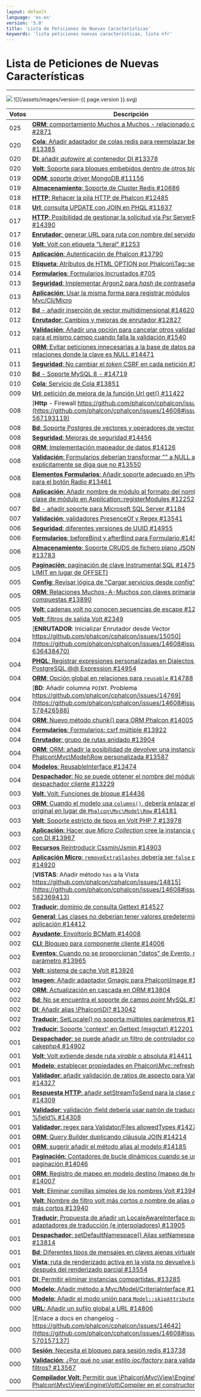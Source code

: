 ```yaml
---
layout: default
language: 'es-es'
version: '5.0'
title: 'Lista de Peticiones de Nuevas Características'
keywords: 'lista peticiones nuevas características, lista nfr'
---
```


# Lista de Peticiones de Nuevas Características
- - -
![](/assets/images/document-status-under-review-red.svg) ![](/assets/images/version-{{ page.version }}.svg)



| Votos | Descripción                                                                                                                                                                                                               |
| ----- | ------------------------------------------------------------------------------------------------------------------------------------------------------------------------------------------------------------------------- |
| 025   | [**ORM**: comportamiento Muchos a Muchos - relacionado con guardar #2871](https://github.com/phalcon/cphalcon/issues/14608#issuecomment-563456526)                                                                        |
| 020   | [**Cola**: Añadir adaptador de colas redis para reemplazar beanstalkd #13385](https://github.com/phalcon/cphalcon/issues/14608#issuecomment-563462564)                                                                    |
| 020   | [**DI**: añadir *autowire* al contenedor DI #13378](https://github.com/phalcon/cphalcon/issues/14608#issuecomment-563462162)                                                                                              |
| 020   | [**Volt**: Soporte para bloques embebidos dentro de otros bloques #329](https://github.com/phalcon/cphalcon/issues/14608#issuecomment-563450829)                                                                          |
| 019   | [**ODM**: soporte driver MongoDB #11156 ](https://github.com/phalcon/cphalcon/issues/14608#issuecomment-563457909)                                                                                                        |
| 019   | [**Almacenamiento**: Soporte de Cluster Redis #10686](https://github.com/phalcon/cphalcon/issues/14608#issuecomment-563457535)                                                                                            |
| 018   | [**HTTP**: Rehacer la pila HTTP de Phalcon #12485](https://github.com/phalcon/cphalcon/issues/14608#issuecomment-563460592)                                                                                               |
| 018   | [**Url**: consulta UPDATE con JOIN en PHQL #11637](https://github.com/phalcon/cphalcon/issues/14608#issuecomment-563458814)                                                                                               |
| 017   | [**HTTP**: Posibilidad de gestionar la solicitud vía Psr ServerRequest #14390](https://github.com/phalcon/cphalcon/issues/14608#issuecomment-563472103)                                                                   |
| 017   | [**Enrutador**: generar URL para ruta con nombre del servidor #9913](https://github.com/phalcon/cphalcon/issues/14608#issuecomment-563457193)                                                                             |
| 016   | [**Volt**: Volt con etiqueta "Literal" #1253](https://github.com/phalcon/cphalcon/issues/14608#issuecomment-563454743)                                                                                                    |
| 015   | [**Aplicación**: Autenticación de Phalcon #13790](https://github.com/phalcon/cphalcon/issues/14608#issuecomment-563465535)                                                                                                |
| 015   | [**Etiqueta**: Atributos de HTML OPTION por Phalcon\Tag::select() #899](https://github.com/phalcon/cphalcon/issues/14608#issuecomment-563454571)                                                                         |
| 014   | [**Formularios**: Formularios Incrustados #705](https://github.com/phalcon/cphalcon/issues/14608#issuecomment-563454291)                                                                                                  |
| 013   | [**Seguridad**: Implementar Argon2 para *hash* de contraseña #13596](https://github.com/phalcon/cphalcon/issues/14608#issuecomment-563464503)                                                                             |
| 013   | [**Aplicación**: Usar la misma forma para registrar módulos Mvc/Cli/Micro](https://github.com/phalcon/cphalcon/issues/14608#issuecomment-563460232)                                                                       |
| 012   | [**Bd** - añadir inserción de vector multidimensional #14620](https://github.com/phalcon/cphalcon/issues/14608#issuecomment-565614245)                                                                                    |
| 012   | [**Enrutador**: Cambios y mejoras de enrutador #12827](https://github.com/phalcon/cphalcon/issues/14608#issuecomment-563460975)                                                                                           |
| 012   | [**Validación**: Añadir una opción para cancelar otros validadores sólo para el mismo campo cuando falla la validación #1540](https://github.com/phalcon/cphalcon/issues/14608#issuecomment-563455315)                    |
| 011   | [**ORM**: Evitar peticiones innecesarias a la base de datos para relaciones donde la clave es NULL #14471](https://github.com/phalcon/cphalcon/issues/14608#issuecomment-563473074)                                       |
| 011   | [**Seguridad**: No cambiar el *token* CSRF en cada petición #14413](https://github.com/phalcon/cphalcon/issues/14608#issuecomment-563472592)                                                                              |
| 010   | [**Bd** - Soporte MySQL 8 - #14719 ](https://github.com/phalcon/cphalcon/issues/14608#issuecomment-575210064)                                                                                                             |
| 010   | [**Cola**: Servicio de Cola #13851](https://github.com/phalcon/cphalcon/issues/14608#issuecomment-563466492)                                                                                                              |
| 009   | [**Url**: petición de mejora de la función Url get() #11422](https://github.com/phalcon/cphalcon/issues/14608#issuecomment-563458598)                                                                                     |
| 008   | [**Http** - Firewall https://github.com/phalcon/cphalcon/issues/11389](https://github.com/phalcon/cphalcon/issues/14608#issuecomment-567193119)                                                                           |
| 008   | [**Bd**: Soporte Postgres de vectores y operadores de vector #14579](https://github.com/phalcon/cphalcon/issues/14608#issuecomment-563474058)                                                                             |
| 008   | [**Seguridad**: Mejoras de seguridad #14456](https://github.com/phalcon/cphalcon/issues/14608#issuecomment-563472866)                                                                                                     |
| 008   | [**ORM**: Implementación mapeador de datos #14126](https://github.com/phalcon/cphalcon/issues/14608#issuecomment-563470384)                                                                                               |
| 008   | [**Validación**: Formularios deberían transformar "" a NULL a no ser que explícitamente se diga que no #13550](https://github.com/phalcon/cphalcon/issues/14608#issuecomment-563463763)                                   |
| 008   | [**Elementos Formularios**: Añadir soporte adecuado en \Phalcon\Form para el botón Radio #13461](https://github.com/phalcon/cphalcon/issues/14608#issuecomment-563462831)                                               |
| 008   | [**Aplicación**: Añadir nombre de módulo al formato del nombre de la clase de módulo en Application::registerModules #12252](https://github.com/phalcon/cphalcon/issues/14608#issuecomment-563459928)                     |
| 007   | [**Bd** - añadir soporte para Microsoft SQL Server #1184](https://github.com/phalcon/cphalcon/issues/14608#issuecomment-564031896)                                                                                        |
| 007   | [**Validación**: validadores PresenceOf y Regex #13541](https://github.com/phalcon/cphalcon/issues/14608#issuecomment-563463446)                                                                                          |
| 006   | [**Seguridad**: diferentes versiones de UUID #14955](https://github.com/phalcon/cphalcon/issues/14608#issuecomment-618686517)                                                                                             |
| 006   | [**Formularios**: beforeBind y afterBind para Formulario #14598](https://github.com/phalcon/cphalcon/issues/14608#issuecomment-563474183)                                                                                 |
| 006   | [**Almacenamiento**: Soporte CRUDS de fichero plano JSON en Phalcon #13783](https://github.com/phalcon/cphalcon/issues/14608#issuecomment-563465319)                                                                      |
| 005   | [**Paginación**: paginación de clave Instrumental SQL #14754 (usando LIMIT en lugar de OFFSET)](https://github.com/phalcon/cphalcon/issues/14608#issuecomment-577485346)                                                  |
| 005   | [**Config**: Revisar lógica de "Cargar servicios desde config" #14564](https://github.com/phalcon/cphalcon/issues/14608#issuecomment-563473911)                                                                           |
| 005   | [**ORM**: Relaciones Muchos-A-Muchos con claves primarias compuestas #13890](https://github.com/phalcon/cphalcon/issues/14608#issuecomment-563467094)                                                                     |
| 005   | [**Volt**: cadenas volt no conocen secuencias de escape #12888](https://github.com/phalcon/cphalcon/issues/14608#issuecomment-563461156)                                                                                  |
| 005   | [**Volt**: filtros de salida Volt #2349](https://github.com/phalcon/cphalcon/issues/14608#issuecomment-563455702)                                                                                                         |
| 004   | [**ENRUTADOR**: Inicializar Enrutador desde Vector https://github.com/phalcon/cphalcon/issues/15050](https://github.com/phalcon/cphalcon/issues/14608#issuecomment-636438470)                                             |
| 004   | [**PHQL**: Registrar expresiones personalizadas en Dialectos PHQL como PostgreSQL @@ Expression #14954](https://github.com/phalcon/cphalcon/issues/14608#issuecomment-618686731)                                          |
| 004   | [**ORM**: Opción global en relaciones para `reusable` #14788  ](https://github.com/phalcon/cphalcon/issues/14608#issuecomment-580074598)                                                                                  |
| 004   | [**BD**: Añadir columna `POINT`. Problema https://github.com/phalcon/cphalcon/issues/14769](https://github.com/phalcon/cphalcon/issues/14608#issuecomment-578426588)                                                      |
| 004   | [**ORM**: Nuevo método chunk() para ORM Phalcon #14005](https://github.com/phalcon/cphalcon/issues/14608#issuecomment-563469164)                                                                                          |
| 004   | [**Formularios**: Formularios: csrf múltiple #13922](https://github.com/phalcon/cphalcon/issues/14608#issuecomment-563467909)                                                                                             |
| 004   | [**Enrutador**: grupo de rutas anidado #13904](https://github.com/phalcon/cphalcon/issues/14608#issuecomment-563467331)                                                                                                   |
| 004   | [**ORM**: ORM: añadir la posibilidad de devolver una instancia de la clase Phalcon\Mvc\Model\Row personalizada #13587](https://github.com/phalcon/cphalcon/issues/14608#issuecomment-563464329)                        |
| 004   | [**Modelos**: ReusableInterface #13474](https://github.com/phalcon/cphalcon/issues/14608#issuecomment-563463272)                                                                                                          |
| 004   | [**Despachador**: No se puede obtener el nombre del módulo desde el despachador cliente #13229](https://github.com/phalcon/cphalcon/issues/14608#issuecomment-563461811)                                                  |
| 003   | [**Volt**: Volt: Funciones de bloque #14436](https://github.com/phalcon/cphalcon/issues/14608#issuecomment-563472761)                                                                                                     |
| 003   | [**ORM**: Cuando el modelo usa `columns()`, debería enlazar el modelo original en lugar de `Phalcon\Mvc\Model\Row` #14181](https://github.com/phalcon/cphalcon/issues/14608#issuecomment-563470662)                    |
| 003   | [**Volt**: Soporte estricto de tipos en Volt PHP 7 #13978](https://github.com/phalcon/cphalcon/issues/14608#issuecomment-563468935)                                                                                       |
| 003   | [**Aplicación**: Hacer que *Micro Collection* cree la instancia gestionadora con DI #13967](https://github.com/phalcon/cphalcon/issues/14608#issuecomment-563468734)                                                      |
| 002   | [**Recursos** Reintroducir Cssmin/Jsmin #14903](https://github.com/phalcon/cphalcon/issues/14608#issuecomment-612258064)                                                                                                  |
| 002   | [**Aplicación Micro**: `removeExtraSlashes` debería ser `false` por defecto  #14920  ](https://github.com/phalcon/cphalcon/issues/14608#issuecomment-612254092)                                                           |
| 002   | [**VISTAS**: Añadir método `has` a la Vista https://github.com/phalcon/cphalcon/issues/14815](https://github.com/phalcon/cphalcon/issues/14608#issuecomment-582369413)                                                    |
| 002   | [**Traducir**: dominio de consulta Gettext #14527](https://github.com/phalcon/cphalcon/issues/14608#issuecomment-563473701)                                                                                               |
| 002   | [**General**: Las clases no deberían tener valores predeterminados de la aplicación #14412](https://github.com/phalcon/cphalcon/issues/14608#issuecomment-563472373)                                                      |
| 002   | [**Ayudante**: Envoltorio BCMath #14008](https://github.com/phalcon/cphalcon/issues/14608#issuecomment-563469554)                                                                                                         |
| 002   | [**CLI**: Bloqueo para componente cliente #14006](https://github.com/phalcon/cphalcon/issues/14608#issuecomment-563469269)                                                                                                |
| 002   | [**Eventos**: Cuando no se proporcionan "datos" de Evento, no pasar el parámetro #13965](https://github.com/phalcon/cphalcon/issues/14608#issuecomment-563468580)                                                         |
| 002   | [**Volt**: sistema de cache Volt #13926](https://github.com/phalcon/cphalcon/issues/14608#issuecomment-563468064)                                                                                                         |
| 002   | [**Imagen**: Añadir adaptador Gmagic para Phalcon\Image #13884](https://github.com/phalcon/cphalcon/issues/14608#issuecomment-563466912)                                                                                 |
| 002   | [**ORM**: Actualización en cascada en ORM #13804](https://github.com/phalcon/cphalcon/issues/14608#issuecomment-563465830)                                                                                                |
| 002   | [**Bd**: No se encuentra el soporte de campo *point* MySQL #13670](https://github.com/phalcon/cphalcon/issues/14608#issuecomment-563464733)                                                                               |
| 002   | [**DI**: Añadir alias \Phalcon\Di? #13042](https://github.com/phalcon/cphalcon/issues/14608#issuecomment-563461382)                                                                                                     |
| 002   | [**Traducir**: SetLocale() no soporta múltiples parámetros #12202](https://github.com/phalcon/cphalcon/issues/14608#issuecomment-563459713)                                                                               |
| 002   | [**Traducir**: Soporte 'context' en Gettext (msgctxt) #12201](https://github.com/phalcon/cphalcon/issues/14608#issuecomment-563459537)                                                                                    |
| 001   | [**Despachador**: se puede añadir un filtro de controlador como cakephp4 #14902](https://github.com/phalcon/cphalcon/issues/14608#issuecomment-612260608)                                                                 |
| 001   | [**Volt**: Volt extiende desde ruta *virable* o absoluta #14411](https://github.com/phalcon/cphalcon/issues/14608#issuecomment-563472223)                                                                                 |
| 001   | [**Modelo**: establecer propiedades en Phalcon\Mvc::refresh() #14338](https://github.com/phalcon/cphalcon/issues/14608#issuecomment-563471609)                                                                           |
| 001   | [**Validador**: añadir validación de ratios de aspecto para Validator/Files #14327](https://github.com/phalcon/cphalcon/issues/14608#issuecomment-563471422)                                                              |
| 001   | [**Respuesta HTTP**: añadir setStreamToSend para la clase de respuesta #14309](https://github.com/phalcon/cphalcon/issues/14608#issuecomment-563471281)                                                                   |
| 001   | [**Validador**: validación :field debería usar patrón de traducción %field% #14308](https://github.com/phalcon/cphalcon/issues/14608#issuecomment-563471140)                                                              |
| 001   | [**Validador**: regex para Validator/Files allowedTypes #14273](https://github.com/phalcon/cphalcon/issues/14608#issuecomment-563471018)                                                                                  |
| 001   | [**ORM**: Query Builder duplicando cláusula JOIN #14214](https://github.com/phalcon/cphalcon/issues/14608#issuecomment-563470840)                                                                                         |
| 001   | [**ORM**: sugerir añadir el método alias al modelo #14185](https://github.com/phalcon/cphalcon/issues/14608#issuecomment-563470748)                                                                                       |
| 001   | [**Paginación**: Contadores de bucle dinámicos cuando se usa paginación #14046](https://github.com/phalcon/cphalcon/issues/14608#issuecomment-563469839)                                                                  |
| 001   | [**ORM**: Registro de mapeo en modelo destino (mapeo de herencia) #14007](https://github.com/phalcon/cphalcon/issues/14608#issuecomment-563469360)                                                                        |
| 001   | [**Volt**: Eliminar comillas simples de los nombres Volt #13942](https://github.com/phalcon/cphalcon/issues/14608#issuecomment-563468440)                                                                                 |
| 001   | [**Volt**: Nombre de filtro volt más cortos o nombre de alias opcionales más cortos #13940](https://github.com/phalcon/cphalcon/issues/14608#issuecomment-563468162)                                                      |
| 001   | [**Traducir**: Propuesta de añadir un LocaleAwareInterface para los adaptadores de traducción (e interpoladores) #13905](https://github.com/phalcon/cphalcon/issues/14608#issuecomment-563467599)                         |
| 001   | [**Despachador**: setDefaultNamespace() Alias setNamespace() #13814](https://github.com/phalcon/cphalcon/issues/14608#issuecomment-563466372)                                                                             |
| 001   | [**Bd**: Diferentes tipos de mensajes en claves ajenas virtuales #13801](https://github.com/phalcon/cphalcon/issues/14608#issuecomment-563465704)                                                                         |
| 001   | [**Vista**: ruta de renderizado activa en la vista no devuelve la ruta previa después del renderizado parcial #13554](https://github.com/phalcon/cphalcon/issues/14608#issuecomment-563463890)                            |
| 001   | [**DI**: Permitir eliminar instancias compartidas. #13285](https://github.com/phalcon/cphalcon/issues/14608#issuecomment-563461980)                                                                                       |
| 000   | [**Modelo**: Añadir método a Mvc/Model/CriteriaInterface #14818](https://github.com/phalcon/cphalcon/issues/14608#issuecomment-612263365)                                                                                 |
| 000   | [**Modelo**: Añadir el modo unión para `Model::skipAttributes()` #14934](https://github.com/phalcon/cphalcon/issues/14608#issuecomment-612256783)                                                                         |
| 000   | [**URL:** Añadir un sufijo global a URL #14806](https://github.com/phalcon/cphalcon/issues/14608#issuecomment-581779401)                                                                                                  |
| 000   | [Enlace a docs en changelog -  https://github.com/phalcon/cphalcon/issues/14642](https://github.com/phalcon/cphalcon/issues/14608#issuecomment-570157137)                                                                 |
| 000   | [**Sesión**: Necesita el bloqueo para sesión redis #13738](https://github.com/phalcon/cphalcon/issues/14608#issuecomment-563464989)                                                                                       |
| 000   | [**Validación**: ¿Por qué no usar estilo *ioc/factory* para validadores como filtros? #13567](https://github.com/phalcon/cphalcon/issues/14608#issuecomment-563464989)                                                    |
| 000   | [**Compilador Volt**: Permitir que \Phalcon\Mvc\View\Engine\Volt acepte Phalcon\Mvc\View\Engine\Volt\Compiler en el constructor #2700](https://github.com/phalcon/cphalcon/issues/14608#issuecomment-563456153) |

